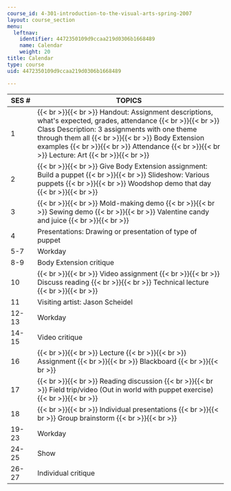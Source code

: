 ```yaml
---
course_id: 4-301-introduction-to-the-visual-arts-spring-2007
layout: course_section
menu:
  leftnav:
    identifier: 4472350109d9ccaa219d0306b1668489
    name: Calendar
    weight: 20
title: Calendar
type: course
uid: 4472350109d9ccaa219d0306b1668489

---
```


| SES # | TOPICS |
| --- | --- |
| 1 |  {{< br >}}{{< br >}} Handout: Assignment descriptions, what's expected, grades, attendance {{< br >}}{{< br >}} Class Description: 3 assignments with one theme through them all {{< br >}}{{< br >}} Body Extension examples {{< br >}}{{< br >}} Attendance {{< br >}}{{< br >}} Lecture: Art {{< br >}}{{< br >}}  |
| 2 |  {{< br >}}{{< br >}} Give Body Extension assignment: Build a puppet {{< br >}}{{< br >}} Slideshow: Various puppets {{< br >}}{{< br >}} Woodshop demo that day {{< br >}}{{< br >}}  |
| 3 |  {{< br >}}{{< br >}} Mold-making demo {{< br >}}{{< br >}} Sewing demo {{< br >}}{{< br >}} Valentine candy and juice {{< br >}}{{< br >}}  |
| 4 | Presentations: Drawing or presentation of type of puppet |
| 5-7 | Workday |
| 8-9 | Body Extension critique |
| 10 |  {{< br >}}{{< br >}} Video assignment {{< br >}}{{< br >}} Discuss reading {{< br >}}{{< br >}} Technical lecture {{< br >}}{{< br >}}  |
| 11 | Visiting artist: Jason Scheidel |
| 12-13 | Workday |
| 14-15 | Video critique |
| 16 |  {{< br >}}{{< br >}} Lecture {{< br >}}{{< br >}} Assignment {{< br >}}{{< br >}} Blackboard {{< br >}}{{< br >}}  |
| 17 |  {{< br >}}{{< br >}} Reading discussion {{< br >}}{{< br >}} Field trip/video (Out in world with puppet exercise) {{< br >}}{{< br >}}  |
| 18 |  {{< br >}}{{< br >}} Individual presentations {{< br >}}{{< br >}} Group brainstorm {{< br >}}{{< br >}}  |
| 19-23 | Workday |
| 24-25 | Show |
| 26-27 | Individual critique